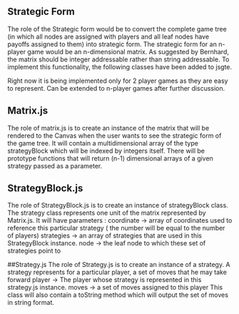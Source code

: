 ## Strategic Form
The role of the Strategic form would be to convert the complete game tree (in which all nodes are assigned with players and all leaf nodes have payoffs assigned to them) into strategic form.
The strategic form for an n-player game would be an n-dimensional matrix.
As suggested by Bernhard, the matrix should be integer addressable rather than string addressable. To implement this functionality, the following classes have been added to jsgte.

Right now it is being implemented only for 2 player games as they are easy to represent. Can be extended to n-player games after further discussion.

## Matrix.js
The role of matrix.js is to create an instance of the matrix that will be rendered to the Canvas when the user wants to see the strategic form of the game tree.
It will contain a multidimensional array of the type strategyBlock which will be indexed by integers itself. There will be prototype functions that will return (n-1) dimensional arrays of a given strategy passed as a parameter.

## StrategyBlock.js
The role of StrategyBlock.js is to create an instance of strategyBlock class. The strategy class represents one unit of the matrix represented by Matrix.js. It will have parameters :
coordinate -> array of coordinates used to reference this particular strategy ( the number will be equal to the number of players)
strategies -> an array of strategies that are used in this StrategyBlock instance. 
node -> the leaf node to which these set of strategies point to

##Strategy.js
The role of Strategy.js is to create an instance of a strategy. A strategy represents for a particular player, a set of moves that he may take forward
player -> The player whose strategy is represented in this strategy.js instance.
moves -> a set of moves assigned to this player
This class will also contain a toString method which will output the set of moves in string format.